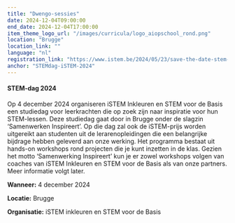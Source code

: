 ```yaml
---
title: "Dwengo-sessies"
date: 2024-12-04T09:00:00
end_date: 2024-12-04T17:00:00
item_theme_logo_url: "/images/curricula/logo_aiopschool_rond.png"
location: "Brugge"
location_link: ""
language: "nl"
registration_link: "https://www.istem.be/2024/05/23/save-the-date-stem-dag-2024/"
anchor: "STEMdag-iSTEM-2024"
---
```

#### STEM-dag 2024
Op 4 december 2024 organiseren iSTEM Inkleuren en STEM voor de Basis een studiedag voor leerkrachten die op zoek zijn naar inspiratie voor hun STEM-lessen. 
Deze studiedag gaat door in Brugge onder de slagzin ‘Samenwerken Inspireert’. Op die dag zal ook de iSTEM-prijs worden uitgereikt aan studenten uit de lerarenopleidingen die een belangrijke bijdrage hebben geleverd aan onze werking. 
Het programma bestaat uit hands-on workshops rond projecten die je kunt inzetten in de klas. 
Gezien het motto ‘Samenwerking Inspireert’ kun je er zowel workshops volgen van coaches van iSTEM Inkleuren en STEM voor de Basis als van onze partners.  <br>
Meer informatie volgt later.

**Wanneer:** 4 december 2024

**Locatie:** Brugge

**Organisatie:** iSTEM inkleuren en STEM voor de Basis
